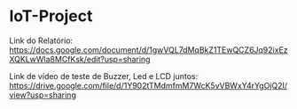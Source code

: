 # IoT-Project

Link do Relatório: https://docs.google.com/document/d/1gwVQL7dMqBkZ1TEwQCZ6Jq92ixEzXQKLwWla8MCfKsk/edit?usp=sharing

Link de vídeo de teste de Buzzer, Led e LCD juntos: https://drive.google.com/file/d/1Y902tTMdmfmM7WcK5vVBWxY4rYgOjQ2I/view?usp=sharing